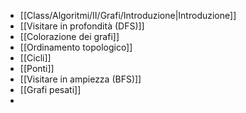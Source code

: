 - [[Class/Algoritmi/II/Grafi/Introduzione|Introduzione]]
- [[Visitare in profondità (DFS)]]
- [[Colorazione dei grafi]]
- [[Ordinamento topologico]]
- [[Cicli]]
- [[Ponti]]
- [[Visitare in ampiezza (BFS)]]
- [[Grafi pesati]]
- 